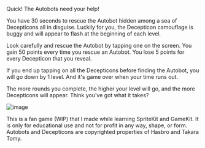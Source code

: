 Quick! The Autobots need your help!

You have 30 seconds to rescue the Autobot hidden among a sea of Decepticons all in disguise. Luckily for you, the Decepticon camouflage is buggy and will appear to flash at the beginning of each level.

Look carefully and rescue the Autobot by tapping one on the screen. You gain 50 points every time you rescue an Autobot. You lose 5 points for every Decepticon that you reveal. 

If you end up tapping on all the Decepticons before finding the Autobot, you will go down by 1 level. And it's game over when your time runs out. 

The more rounds you complete, the higher your level will go, and the more Decepticons will appear. Think you've got what it takes?

![image](https://github.com/user-attachments/assets/62b8a2f1-b55e-41b3-966c-fc7c5e1932b3)


This is a fan game (WIP) that I made while learning SpriteKit and GameKit. It is only for educational use and not for profit in any way, shape, or form. Autobots and Decepticons are copyrighted properties of Hasbro and Takara Tomy. 
